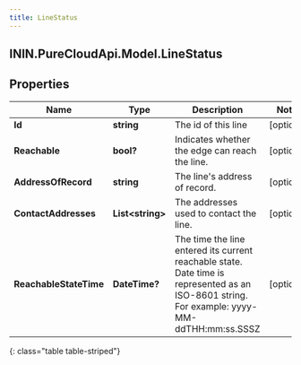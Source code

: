 ```yaml
---
title: LineStatus
---
```

## ININ.PureCloudApi.Model.LineStatus

## Properties

|Name | Type | Description | Notes|
|------------ | ------------- | ------------- | -------------|
| **Id** | **string** | The id of this line | [optional] |
| **Reachable** | **bool?** | Indicates whether the edge can reach the line. | [optional] |
| **AddressOfRecord** | **string** | The line&#39;s address of record. | [optional] |
| **ContactAddresses** | **List&lt;string&gt;** | The addresses used to contact the line. | [optional] |
| **ReachableStateTime** | **DateTime?** | The time the line entered its current reachable state. Date time is represented as an ISO-8601 string. For example: yyyy-MM-ddTHH:mm:ss.SSSZ | [optional] |
{: class="table table-striped"}


